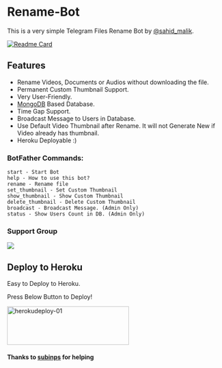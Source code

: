 # Rename-Bot
This is a very simple Telegram Files Rename Bot by [@sahid_malik](https://t.me/sahid_malik786).

[![Readme Card](https://github-readme-stats.vercel.app/api/pin/?username=selfie-bd&repo=RenameDcbot&theme=tokyonight)](https://github.com/selfie-bd/RenameDcbot&bg_color=#24292F)

## Features
- Rename Videos, Documents or Audios without downloading the file.
- Permanent Custom Thumbnail Support.
- Very User-Friendly.
- [MongoDB](https://mongodb.com) Based Database.
- Time Gap Support.
- Broadcast Message to Users in Database.
- Use Default Video Thumbnail after Rename. It will not Generate New if Video already has thumbnail.
- Heroku Deployable :)

### BotFather Commands:
```
start - Start Bot
help - How to use this bot?
rename - Rename file
set_thumbnail - Set Custom Thumbnail
show_thumbnail - Show Custom Thumbnail
delete_thumbnail - Delete Custom Thumbnail
broadcast - Broadcast Message. (Admin Only)
status - Show Users Count in DB. (Admin Only)
```

### Support Group
<a href="https://t.me/+gXuMKXOWm1UyOTdl"><img src="https://img.shields.io/badge/Telegram-Join%20Telegram%20Group-blue.svg?logo=telegram"></a>

## Deploy to Heroku
Easy to Deploy to Heroku.

Press Below Button to Deploy!


<p align="">
    <a href="https://heroku.com/deploy?template=https://github.com/savezmalik786/RenameDcbot">
    <img src="https://github.com/nikhileashy/justfor_testing/blob/main/herokudeploy-01-cropped.svg" alt="herokudeploy-01" border="0" height="90" width="285"></a>
</p>


#### Thanks to [subinps](https://github.com/subinps) for helping
